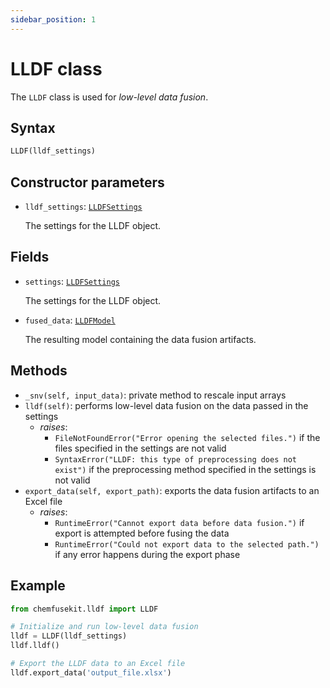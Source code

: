 ```yaml
---
sidebar_position: 1
---
```


# LLDF class

The `LLDF` class is used for _low-level data fusion_.

## Syntax

```python
LLDF(lldf_settings)
```

## Constructor parameters

- `lldf_settings`: [`LLDFSettings`](./lldfsettings)
  
  The settings for the LLDF object.

## Fields

- `settings`: [`LLDFSettings`](./lldfsettings)
  
  The settings for the LLDF object.

- `fused_data`: [`LLDFModel`](./lldfmodel.md) 

  The resulting model containing the data fusion artifacts.

## Methods

- `_snv(self, input_data)`: private method to rescale input arrays
- `lldf(self)`: performs low-level data fusion on the data passed in the settings
  - *raises*:
    - `FileNotFoundError("Error opening the selected files.")`
      if the files specified in the settings are not valid
    - `SyntaxError("LLDF: this type of preprocessing does not exist")`
      if the preprocessing method specified in the settings is not valid
- `export_data(self, export_path)`: exports the data fusion artifacts to an Excel file
  - *raises*:
    - `RuntimeError("Cannot export data before data fusion.")` if export is
      attempted before fusing the data
    - `RuntimeError("Could not export data to the selected path.")` if any error
      happens during the export phase


## Example

```python
from chemfusekit.lldf import LLDF

# Initialize and run low-level data fusion
lldf = LLDF(lldf_settings)
lldf.lldf()

# Export the LLDF data to an Excel file
lldf.export_data('output_file.xlsx')
```